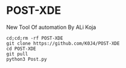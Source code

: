 # POST-XDE
New Tool Of automation By ALi Koja
```
cd;cd;rm -rf POST-XDE
git clone https://github.com/K0J4/POST-XDE
cd POST-XDE
git pull
python3 Post.py
```
